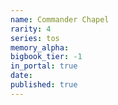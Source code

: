 ```yaml
---
name: Commander Chapel
rarity: 4
series: tos
memory_alpha:
bigbook_tier: -1
in_portal: true
date:
published: true
---
```



